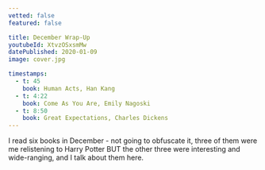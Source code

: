 ```yaml
---
vetted: false
featured: false

title: December Wrap-Up
youtubeId: XtvzOSxsmMw
datePublished: 2020-01-09
image: cover.jpg

timestamps:
  - t: 45
    book: Human Acts, Han Kang
  - t: 4:22
    book: Come As You Are, Emily Nagoski
  - t: 8:50
    book: Great Expectations, Charles Dickens
---
```


I read six books in December - not going to obfuscate it, three of them were me relistening to Harry Potter BUT the other three were interesting and wide-ranging, and I talk about them here.
